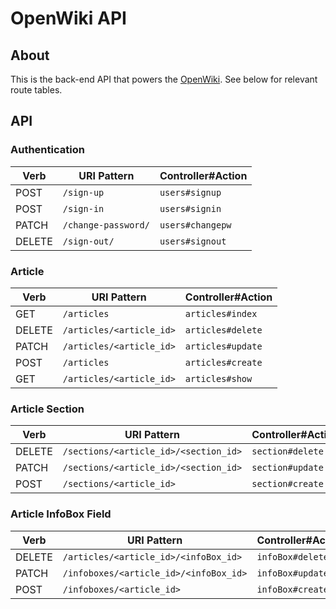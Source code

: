 # OpenWiki API

## About

This is the back-end API that powers the <a href="https://github.com/cooperwhitley/OpenWikiApp">OpenWiki</a>. See below for relevant route tables.

## API

### Authentication

| Verb   | URI Pattern            | Controller#Action |
|--------|------------------------|-------------------|
| POST   | `/sign-up`             | `users#signup`    |
| POST   | `/sign-in`             | `users#signin`    |
| PATCH  | `/change-password/` | `users#changepw`  |
| DELETE | `/sign-out/`        | `users#signout`   |

### Article

| Verb   | URI Pattern            | Controller#Action |
|--------|------------------------|-------------------|
| GET   | `/articles`             | `articles#index`    |
| DELETE | `/articles/<article_id>`        | `articles#delete`   |
| PATCH  | `/articles/<article_id>` | `articles#update`  |
| POST   | `/articles`             | `articles#create`    |
| GET  | `/articles/<article_id>` | `articles#show`  |

### Article Section

| Verb   | URI Pattern            | Controller#Action |
|--------|------------------------|-------------------|
| DELETE | `/sections/<article_id>/<section_id>`| `section#delete`   |
| PATCH  | `/sections/<article_id>/<section_id>` | `section#update`  |
| POST   | `/sections/<article_id>`             | `section#create`    |

### Article InfoBox Field

| Verb   | URI Pattern            | Controller#Action |
|--------|------------------------|-------------------|
| DELETE | `/articles/<article_id>/<infoBox_id>`| `infoBox#delete`   |
| PATCH  | `/infoboxes/<article_id>/<infoBox_id>` | `infoBox#update`  |
| POST   | `/infoboxes/<article_id>`     | `infoBox#create`    |